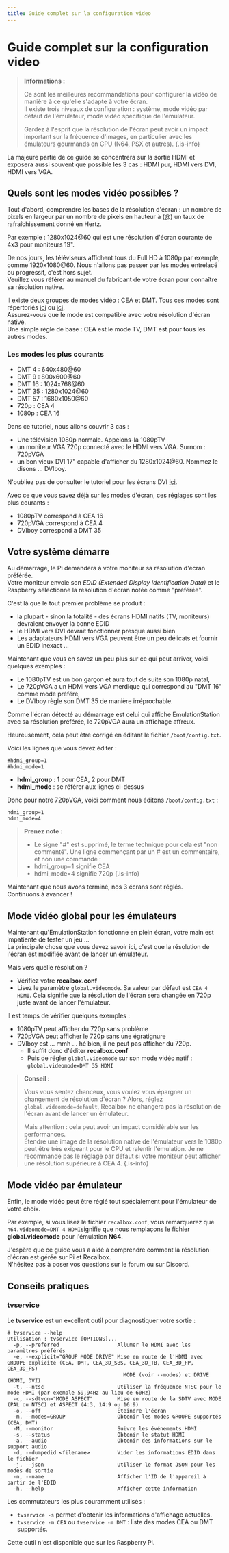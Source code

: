 ```yaml
---
title: Guide complet sur la configuration video
---
```


# Guide complet sur la configuration video


>**Informations :** 
>
>Ce sont les meilleures recommandations pour configurer la vidéo de manière à ce qu'elle s'adapte à votre écran.  
>Il existe trois niveaux de configuration : système, mode vidéo par défaut de l'émulateur, mode vidéo spécifique de l'émulateur.
>
>Gardez à l'esprit que la résolution de l'écran peut avoir un impact important sur la fréquence d'images, en particulier avec les émulateurs gourmands en CPU \(N64, PSX et autres\).
{.is-info}

La majeure partie de ce guide se concentrera sur la sortie HDMI et exposera aussi souvent que possible les 3 cas : HDMI pur, HDMI vers DVI, HDMI vers VGA.

## Quels sont les modes vidéo possibles ?

Tout d'abord, comprendre les bases de la résolution d'écran : un nombre de pixels en largeur par un nombre de pixels en hauteur à \(@\) un taux de rafraîchissement donné en Hertz.

Par exemple : 1280x1024@60 qui est une résolution d'écran courante de 4x3 pour moniteurs 19".

De nos jours, les téléviseurs affichent tous du Full HD à 1080p par exemple, comme 1920x1080@60. Nous n'allons pas passer par les modes entrelacé ou progressif, c'est hors sujet.  
Veuillez vous référer au manuel du fabricant de votre écran pour connaître sa résolution native.

Il existe deux groupes de modes vidéo : CEA et DMT. Tous ces modes sont répertoriés [ici](http://elinux.org/RPiconfig) ou [ici](https://www.raspberrypi.org/documentation/configuration/config-txt/README.md).  
Assurez-vous que le mode est compatible avec votre résolution d'écran native.  
Une simple règle de base : CEA est le mode TV, DMT est pour tous les autres modes.

### Les modes les plus courants

* DMT 4 : 640x480@60
* DMT 9 : 800x600@60
* DMT 16 : 1024x768@60
* DMT 35 : 1280x1024@60
* DMT 57 : 1680x1050@60
* 720p : CEA 4
* 1080p : CEA 16

Dans ce tutoriel, nous allons couvrir 3 cas :

* Une télévision 1080p normale. Appelons-la 1080pTV
* un moniteur VGA 720p connecté avec le HDMI vers VGA. Surnom : 720pVGA
* un bon vieux DVI 17" capable d'afficher du 1280x1024@60. Nommez le disons ... DVIboy.

N'oubliez pas de consulter le tutoriel pour les écrans DVI [ici](/v/francais/tutoriels/video/lcd/connectez-votre-recalbox-a-un-ecran-dvi).

Avec ce que vous savez déjà sur les modes d'écran, ces réglages sont les plus courants :

* 1080pTV correspond à CEA 16
* 720pVGA correspond à CEA 4
* DVIboy correspond à DMT 35

## Votre système démarre

Au démarrage, le Pi demandera à votre moniteur sa résolution d'écran préférée.  
Votre moniteur envoie son _EDID \(Extended Display Identification Data\)_ et le Raspberry sélectionne la résolution d'écran notée comme "préférée".

C'est là que le tout premier problème se produit :

* la plupart - sinon la totalité - des écrans HDMI natifs \(TV, moniteurs\) devraient envoyer la bonne EDID
* le HDMI vers DVI devrait fonctionner presque aussi bien
* Les adaptateurs HDMI vers VGA peuvent être un peu délicats et fournir un EDID inexact ...

Maintenant que vous en savez un peu plus sur ce qui peut arriver, voici quelques exemples :

* Le 1080pTV est un bon garçon et aura tout de suite son 1080p natal,
* Le 720pVGA a un HDMI vers VGA merdique qui correspond au "DMT 16" comme mode préféré,
* Le DVIboy règle son DMT 35 de manière irréprochable.

Comme l'écran détecté au démarrage est celui qui affiche EmulationStation avec sa résolution préférée, le 720pVGA aura un affichage affreux.

Heureusement, cela peut être corrigé en éditant le fichier `/boot/config.txt`.

Voici les lignes que vous devez éditer :

```text
#hdmi_group=1
#hdmi_mode=1
```

* **hdmi\_group** : 1 pour CEA, 2 pour DMT
* **hdmi\_mode** : se référer aux lignes ci-dessus

Donc pour notre 720pVGA, voici comment nous éditons `/boot/config.txt` :

```text
hdmi_group=1
hdmi_mode=4
```


>**Prenez note :**
>
>* Le signe "\#" est supprimé, le terme technique pour cela est "non commenté". Une ligne commençant par un \# est un commentaire, et non une commande :
>  * hdmi\_group=1 signifie CEA
>  * hdmi\_mode=4 signifie 720p
{.is-info}

Maintenant que nous avons terminé, nos 3 écrans sont réglés.  
Continuons à avancer !

## Mode vidéo global pour les émulateurs

Maintenant qu'EmulationStation fonctionne en plein écran, votre main est impatiente de tester un jeu ...  
La principale chose que vous devez savoir ici, c'est que la résolution de l'écran est modifiée avant de lancer un émulateur.

Mais vers quelle résolution ?

* Vérifiez votre **recalbox.conf**
* Lisez le paramètre `global.videomode`. Sa valeur par défaut est `CEA 4 HDMI`. Cela signifie que la résolution de l'écran sera changée en 720p juste avant de lancer l'émulateur.

Il est temps de vérifier quelques exemples :

* 1080pTV peut afficher du 720p sans problème
* 720pVGA peut afficher le 720p sans une égratignure
* DVIboy est ... mmh ... hé bien, il ne peut pas afficher du 720p.
  * Il suffit donc d'éditer **recalbox.conf**
  * Puis de régler `global.videomode` sur son mode vidéo natif : `global.videomode=DMT 35 HDMI`


>**Conseil :**
>
>Vous vous sentez chanceux, vous voulez vous épargner un changement de résolution d'écran ? Alors, réglez `global.videomode=default`, Recalbox ne changera pas la résolution de l'écran avant de lancer un émulateur.
>
>Mais attention : cela peut avoir un impact considérable sur les performances.  
>Étendre une image de la résolution native de l'émulateur vers le 1080p peut être très exigeant pour le CPU et ralentir l'émulation. Je ne recommande pas le réglage par défaut si votre moniteur peut afficher une résolution supérieure à CEA 4.
{.is-info}

## Mode vidéo par émulateur

Enfin, le mode vidéo peut être réglé tout spécialement pour l'émulateur de votre choix.

Par exemple, si vous lisez le fichier `recalbox.conf`, vous remarquerez que `n64.videomode=DMT 4 HDMI`signifie que nous remplaçons le fichier **global.videomode** pour l'émulation **N64**.

J'espère que ce guide vous a aidé à comprendre comment la résolution d'écran est gérée sur Pi et Recalbox.  
N'hésitez pas à poser vos questions sur le forum ou sur Discord.

## Conseils pratiques

### tvservice

Le **tvservice** est un excellent outil pour diagnostiquer votre sortie :

```text
# tvservice --help
Utilisation : tvservice [OPTIONS]...
  -p, --preferred                   Allumer le HDMI avec les paramètres préférés
  -e, --explicit="GROUP MODE DRIVE" Mise en route de l'HDMI avec GROUPE explicite (CEA, DMT, CEA_3D_SBS, CEA_3D_TB, CEA_3D_FP, CEA_3D_FS)
                                      MODE (voir --modes) et DRIVE (HDMI, DVI)
  -t, --ntsc                        Utiliser la fréquence NTSC pour le mode HDMI (par exemple 59,94Hz au lieu de 60Hz)
  -c, --sdtvon="MODE ASPECT"        Mise en route de la SDTV avec MODE (PAL ou NTSC) et ASPECT (4:3, 14:9 ou 16:9)
  -o, --off                         Éteindre l'écran
  -m, --modes=GROUP                 Obtenir les modes GROUPE supportés (CEA, DMT)
  -M, --monitor                     Suivre les événements HDMI
  -s, --status                      Obtenir le statut HDMI
  -a, --audio                       Obtenir des informations sur le support audio
  -d, --dumpedid <filename>         Vider les informations EDID dans le fichier
  -j, --json                        Utiliser le format JSON pour les modes de sortie
  -n, --name                        Afficher l'ID de l'appareil à partir de l'EDID
  -h, --help                        Afficher cette information
```

Les commutateurs les plus couramment utilisés :

*  `tvservice -s` permet d'obtenir les informations d'affichage actuelles.
*  `tvservice -m CEA` ou `tvservice -m DMT` : liste des modes CEA ou DMT supportés.

Cette outil n'est disponible que sur les Raspberry Pi.

